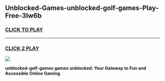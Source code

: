 
## Unblocked-Games-unblocked-golf-games-Play-Free-3lw6b
<h3>
<a href="https://premium76.site?title=unblocked-golf-games&ref=23A">CLICK TO PLAY</a></h3>
<hr>

<h3>
<a href="https://premium76.site?title=unblocked-golf-games&ref=23A">CLICK 2 PLAY</a>
  
</h3>

<a href="https://premium76.site?title=unblocked-golf-games&ref=23A"><img src="https://clearcache.store/games.png"></a>


**unblocked-golf-games games unblocked: Your Gateway to Fun and Accessible Online Gaming**

